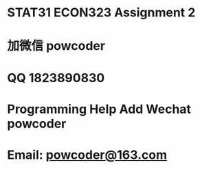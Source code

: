 # STAT31 ECON323 Assignment 2 
# 加微信 powcoder

# QQ 1823890830

# Programming Help Add Wechat powcoder

# Email: powcoder@163.com

